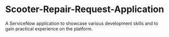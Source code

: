 # Scooter-Repair-Request-Application
A ServiceNow application to showcase various development skills and to gain practical experience on the platform.
